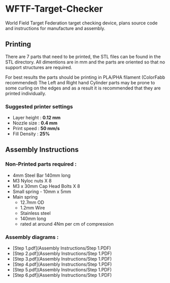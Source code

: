 # WFTF-Target-Checker
World Field Target Federation target checking device, plans source code and instructions for manufacture and assembly.

## Printing
There are 7 parts that need to be printed, the STL files can be found in the STL directory.
All dimentions are in mm and the parts are oriented so that no support structures are required.

For best results the parts should be printing in PLA/PHA filament (ColorFabb recommended)
The Left and Right hand Cylinder parts may be prone to some curling on the edges and as a result it is recommended that they are printed individually.

### Suggested printer settings
- Layer height : **0.12 mm**
- Nozzle size : **0.4 mm**
- Print speed : **50 mm/s**
- Fill Density : **25%**

## Assembly Instructions

### Non-Printed parts required :
- 4mm Steel Bar 140mm long
- M3 Nyloc nuts X 8
- M3 x 30mm Cap Head Bolts X 8
- Small spring - 10mm x 5mm
- Main spring 
  - 12.7mm OD
  - 1.2mm Wire
  - Stainless steel
  - 140mm long
  - rated at around 4Nm per cm of compression

### Assembly diagrams :
- [Step 1.pdf](Assembly Instructions/Step 1.PDF)
- [Step 2.pdf](Assembly Instructions/Step 1.PDF)
- [Step 3.pdf](Assembly Instructions/Step 1.PDF)
- [Step 4.pdf](Assembly Instructions/Step 1.PDF)
- [Step 5.pdf](Assembly Instructions/Step 1.PDF)
- [Step 6.pdf](Assembly Instructions/Step 1.PDF)
